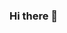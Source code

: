 ### Hi there 👋

<!--
**rizkivalenmafaza/rizkivalenmafaza** is a ✨ _special_ ✨ repository because its `README.md` (this file) appears on your GitHub profile.

# Halo semua! 

Perkenalkan nama saya **Rizki Valen Mafaza**.\

Saya seorang **Curriculum Developer** di [Dicoding](https://www.dicoding.com/).\

Saya bertanggung jawab pada kualitas materi iOS [Mahasiswa dari University of Sriwijaya](https://www.coursera.org/account/accomplishments/specialization/XXXX1234AKDKDS).\

Saya juga memiliki gelar [Google Associate Android Developer](https://www.credential.net/XXXX1234AKDKDS) sejak 2019.\

Jika kamu tertarik untuk berkenalan denganku, silakan ikuti akun [Linkedin](https://www.linkedin.com/in/rizkivalenmafaza/)ku ya.


